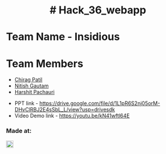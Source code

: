 <h1 align="center"># Hack_36_webapp</h1>

# Team Name - Insidious
# Team Members
* [Chirag Patil](https://github.com/cp1307)
* [Nitish Gautam](https://github.com/Nitishg1223)
* [Harshit Pachauri](https://github.com/harshpac)

- PPT link - https://drive.google.com/file/d/1L1pR6S2nj05orM-DHvClRBJ2E4sSbL_L/view?usp=drivesdk
- Video Demo link - https://youtu.be/kN41wftl64E


### Made at:
<a href="https://hack36.com"> <img src="http://bit.ly/BuiltAtHack36" height=20px> </a>
